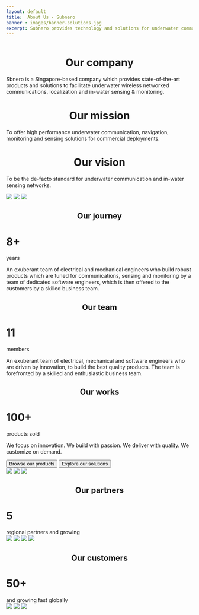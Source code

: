 ```yaml
---
layout: default
title:  About Us - Subnero
banner : images/banner-solutions.jpg
excerpt: Subnero provides technology and solutions for underwater communication, navigation, monitoring and sensing.
---
```


<div class='full tall' style='background-image: url({{site.baseurl}}/{{page.banner}});'>
  <div class='row'>
    <div class='large-12 columns'>
      <!-- {% include section-header.html title=page.title tagline=page.tagline color=page.title_color class="big" %} -->
    </div>
  </div>
  <div class='four spacing'></div>
  <div class='three spacing'></div>
</div>

<div class='about-container'>
    <div class='about-text-section'>
        <h1 align="center"> Our company</h1>
        <p>Sbnero is a Singapore-based company which provides state-of-the-art products and solutions to facilitate underwater wireless networked communications, localization and in-water sensing & monitoring.</p>
    </div>
    <div class='about-text-section'>
        <h1 align="center"> Our mission</h1>
        <p>To offer high performance underwater communication, navigation, monitoring and sensing solutions for commercial deployments.</p>
    </div>
    <div class='about-text-section'>
        <h1 align="center"> Our vision</h1>
        <p>To be the de-facto standard for underwater communication and in-water sensing networks.</p>
    </div>
</div>
<div class='about-image-container'>
    <img src='{{site.baseurl}}/images/about-image2.jpg' class='about-image-item'>
    <img src='{{site.baseurl}}/images/about-image1.jpg' class='about-image-item'>
    <img src='{{site.baseurl}}/images/about-image2.jpg' class='about-image-item'>
</div>
<div class='about-container'>
    <div class='about-text-section'>
        <h2 align="center"> Our journey</h2>
        <div class='about-info'>
        <h1 class='about-text-highlight'>8+ </h1><span> years </span>
        </div>
        <p>An exuberant team of electrical and mechanical engineers who build robust products which are tuned for communications, sensing and monitoring by a team of dedicated software engineers, which is then offered to the customers by a skilled business team.</p>
    </div>
    <div class='about-text-section'>
        <h2 align="center"> Our team</h2>
        <div class='about-info'>
        <h1 class='about-text-highlight'>11 </h1><span> members </span>
        </div>
        <p>An exuberant team of electrical, mechanical and software engineers who are driven by innovation, to build the best quality products. The team is forefronted by a skilled and enthusiastic business team.</p>
    </div>
    <div class='about-text-section'>
        <h2 align="center"> Our works</h2>
        <div class='about-info'>
        <h1 class='about-text-highlight'>100+ </h1><span> products sold </span>
        </div>
        <p>We focus on <span class='about-text-highlight'>innovation</span>. We build with <span class='about-text-highlight'>passion</span>. We deliver with <span class='about-text-highlight'>quality</span>. We customize on <span class='about-text-highlight'>demand</span>.</p>
        <div class='about-button-container'>
            <a href='{{site.baseurl}}/products'><button>Browse our products</button></a>
            <a href='{{site.baseurl}}/solutions'><button>Explore our solutions</button></a>
        </div>
    </div>
</div>
<div class='about-image-container'>
    <img src='{{site.baseurl}}/images/about-image2.jpg' class='about-image-item'>
    <img src='{{site.baseurl}}/images/about-image1.jpg' class='about-image-item'>
    <img src='{{site.baseurl}}/images/about-image2.jpg' class='about-image-item'>
</div>
<div class='about-container'>
    <div class='about-text-section'>
        <h2 align="center"> Our partners</h2>
        <div class='about-info'>
        <h1 class='about-text-highlight'>5 </h1><span> regional partners and growing </span>
        </div>
        <div class='about-thumbnail-container'>
            <img src='{{site.baseurl}}/images/about-met.jpg' class='about-thumbnail'>
            <img src='{{site.baseurl}}/images/about-seabreath.jpg' class='about-thumbnail'>
            <img src='{{site.baseurl}}/images/about-romor.jpg' class='about-thumbnail'>
            <img src='{{site.baseurl}}/images/about-smartsea.jpg' class='about-thumbnail'>
        </div>
    </div>
    <div class='about-text-section'>
        <h2 align="center"> Our customers</h2>
        <div class='about-info'>
        <h1 class='about-text-highlight'>50+ </h1><span> and growing fast globally </span>
        </div>
    </div>
</div>
<div class='about-image-container'>
    <img src='{{site.baseurl}}/images/customer-map.png' class='about-image-item'>
    <img src='{{site.baseurl}}/images/customer-map.png' class='about-image-item'>
    <img src='{{site.baseurl}}/images/customer-map.png' class='about-image-item'>
</div>
